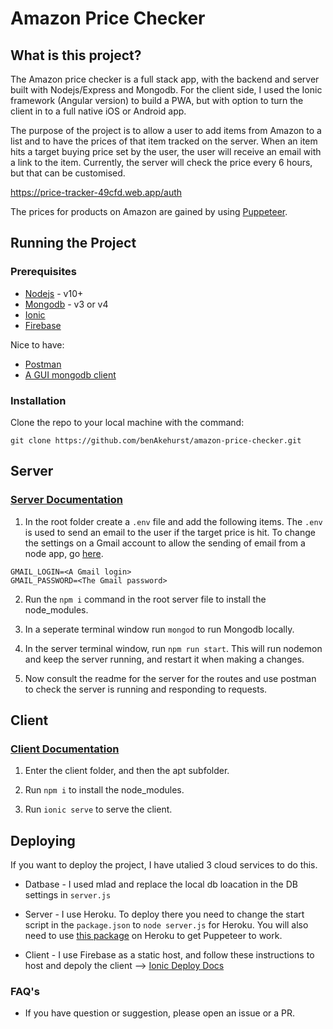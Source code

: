 # Amazon Price Checker

## What is this project?

The Amazon price checker is a full stack app, with the backend and server built with Nodejs/Express and Mongodb. For the client side, I used the Ionic framework (Angular version) to build a PWA, but with option to turn the client in to a full native iOS or Android app.

The purpose of the project is to allow a user to add items from Amazon to a list and to have the prices of that item tracked on the server. When an item hits a target buying price set by the user, the user will receive an email with a link to the item. Currently, the server will check the price every 6 hours, but that can be customised.

https://price-tracker-49cfd.web.app/auth

The prices for products on Amazon are gained by using [Puppeteer](https://github.com/GoogleChrome/puppeteer).

## Running the Project

### Prerequisites

- [Nodejs](https://nodejs.org/en/) - v10+
- [Mongodb](https://www.mongodb.com/) - v3 or v4
- [Ionic](https://ionicframework.com/)
- [Firebase](https://firebase.google.com/)

Nice to have:

- [Postman](https://www.getpostman.com/)
- [A GUI mongodb client](https://robomongo.org/download)

### Installation

Clone the repo to your local machine with the command:

```
git clone https://github.com/benAkehurst/amazon-price-checker.git
```

## Server

### [Server Documentation](https://github.com/benAkehurst/amazon-price-checker/tree/master/server#amazon-price-checker-nodejs-api-server)

1. In the root folder create a `.env` file and add the following items. The `.env` is used to send an email to the user if the target price is hit. To change the settings on a Gmail account to allow the sending of email from a node app, go [here](https://myaccount.google.com/lesssecureapps).

```
GMAIL_LOGIN=<A Gmail login>
GMAIL_PASSWORD=<The Gmail password>
```

2. Run the `npm i` command in the root server file to install the node_modules.

3. In a seperate terminal window run `mongod` to run Mongodb locally.

4. In the server terminal window, run `npm run start`. This will run nodemon and keep the server running, and restart it when making a changes.

5. Now consult the readme for the server for the routes and use postman to check the server is running and responding to requests.

## Client

### [Client Documentation](https://github.com/benAkehurst/amazon-price-checker/tree/master/client/apt#amazon-price-checker-ionic-client)

1. Enter the client folder, and then the apt subfolder.

2. Run `npm i` to install the node_modules.

3. Run `ionic serve` to serve the client.

## Deploying

If you want to deploy the project, I have utalied 3 cloud services to do this.

- Datbase - I used mlad and replace the local db loacation in the DB settings in `server.js`

- Server - I use Heroku. To deploy there you need to change the start script in the `package.json` to `node server.js` for Heroku. You will also need to use [this package](https://github.com/jontewks/puppeteer-heroku-buildpack) on Heroku to get Puppeteer to work.

- Client - I use Firebase as a static host, and follow these instructions to host and depoly the client --> [Ionic Deploy Docs](https://ionicframework.com/docs/publishing/progressive-web-app)

### FAQ's

- If you have question or suggestion, please open an issue or a PR.
